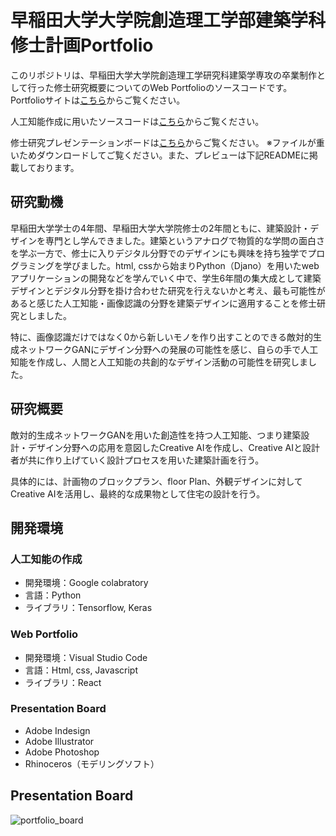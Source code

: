 # 早稲田大学大学院創造理工学部建築学科　修士計画Portfolio

このリポジトリは、早稲田大学大学院創造理工学研究科建築学専攻の卒業制作として行った修士研究概要についてのWeb Portfolioのソースコードです。  Portfolioサイトは[こちら](https://yusnmt.tech)からご覧ください。

人工知能作成に用いたソースコードは[こちら](https://colab.research.google.com/drive/1uILrN8lX0Jl_C-VBQ1Rn3MAcuYt6mPWP?usp=sharing)からご覧ください。

修士研究プレゼンテーションボードは[こちら](https://drive.google.com/file/d/1xcnwRNXyPjBMSLpse32CQpNSfG4L1RUL/view?usp=sharing)からご覧ください。  ※ファイルが重いためダウンロードしてご覧ください。また、プレビューは下記READMEに掲載しております。

## 研究動機

早稲田大学学士の4年間、早稲田大学大学院修士の2年間ともに、建築設計・デザインを専門とし学んできました。建築というアナログで物質的な学問の面白さを学ぶ一方で、修士に入りデジタル分野でのデザインにも興味を持ち独学でプログラミングを学びました。html, cssから始まりPython（Djano）を用いたwebアプリケーションの開発などを学んでいく中で、学生6年間の集大成として建築デザインとデジタル分野を掛け合わせた研究を行えないかと考え、最も可能性があると感じた人工知能・画像認識の分野を建築デザインに適用することを修士研究としました。

特に、画像認識だけではなく0から新しいモノを作り出すことのできる敵対的生成ネットワークGANにデザイン分野への発展の可能性を感じ、自らの手で人工知能を作成し、人間と人工知能の共創的なデザイン活動の可能性を研究しました。

## 研究概要

敵対的生成ネットワークGANを用いた創造性を持つ人工知能、つまり建築設計・デザイン分野への応用を意図したCreative AIを作成し、Creative AIと設計者が共に作り上げていく設計プロセスを用いた建築計画を行う。

具体的には、計画物のブロックプラン、floor Plan、外観デザインに対してCreative AIを活用し、最終的な成果物として住宅の設計を行う。

## 開発環境
### 人工知能の作成
* 開発環境：Google colabratory
* 言語：Python
* ライブラリ：Tensorflow, Keras

### Web Portfolio
* 開発環境：Visual Studio Code
* 言語：Html, css, Javascript
* ライブラリ：React

### Presentation Board
* Adobe Indesign
* Adobe Illustrator
* Adobe Photoshop
* Rhinoceros（モデリングソフト）

## Presentation Board
![portfolio_board](https://user-images.githubusercontent.com/87215668/155883613-45ccea8c-5680-4af5-9660-8fd3c9345795.png)